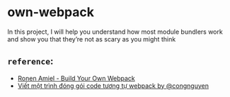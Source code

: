 # own-webpack
In this project, I will help you understand how most module bundlers work and show you that they’re not as scary as you might think
## `reference`:
- [Ronen Amiel - Build Your Own Webpack](https://www.youtube.com/watch?v=Gc9-7PBqOC8&list=LL&index=4)
- [Viết một trình đóng gói code tương tự webpack by @congnguyen](https://viblo.asia/p/viet-mot-trinh-dong-goi-code-tuong-tu-webpack-aWj53jjYl6m)
